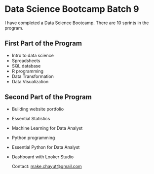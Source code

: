 # Data Science Bootcamp Batch 9

I have completed a Data Science Bootcamp. There are 10 sprints in the program.

## First Part of the Program

- Intro to data science
- Spreadsheets
- SQL database
- R programming
- Data Transformation
- Data Visualization

## Second Part of the Program

- Building website portfolio
- Essential Statistics
- Machine Learning for Data Analyst
- Python programming
- Essential Python for Data Analyst
- Dashboard with Looker Studio

  Contact: make.chayut@gmail.com
